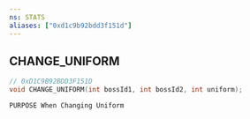 ```yaml
---
ns: STATS
aliases: ["0xd1c9b92bdd3f151d"]
---
```

## CHANGE_UNIFORM

```c
// 0xD1C9B92BDD3F151D
void CHANGE_UNIFORM(int bossId1, int bossId2, int uniform);
```

```
PURPOSE When Changing Uniform
```
